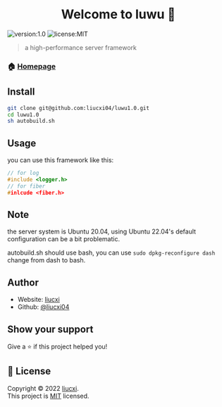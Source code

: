 <h1 align="center">Welcome to luwu 👋</h1>
<p>
  <img alt="version:1.0" src="https://img.shields.io/badge/version-1.0.0-blue" />
  <img alt="license:MIT" src="https://img.shields.io/badge/license-MIT-brightgreen" />
</p>

> a high-performance server framework

### 🏠 [Homepage](https://github.com/liucxi04/luwu1.0)

## Install

```sh
git clone git@github.com:liucxi04/luwu1.0.git
cd luwu1.0
sh autobuild.sh
```

## Usage
you can use this framework like this:
```cpp
// for log
#include <logger.h>
// for fiber
#inlcude <fiber.h>
```

## Note
the server system is Ubuntu 20.04, using Ubuntu 22.04's default configuration can be a bit problematic.

autobuild.sh should use bash, you can use `sudo dpkg-reconfigure dash` change from dash to bash.

## Author
* Website: [liucxi](http://blog.liucxi.xyz)
* Github: [@liucxi04](https://github.com/liucxi04)

## Show your support

Give a ⭐️ if this project helped you!

## 📝 License

Copyright © 2022 [liucxi](https://github.com/liucxi04).<br />
This project is [MIT](https://github.com/liucxi04/luwu1.0/blob/main/LICENSE) licensed.
